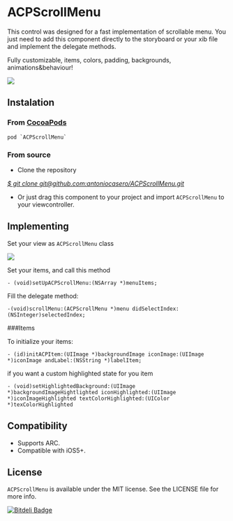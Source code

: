 # ACPScrollMenu

This control was designed for a fast implementation of scrollable menu. You just need to add this component directly to the storyboard or your xib file and implement the delegate methods.

Fully customizable, items, colors, padding, backgrounds, animations&behaviour!

![](sc2.png)

## Instalation

### From [CocoaPods][1]

	pod `ACPScrollMenu`

### From source

* Clone the repository

[*$ git clone git@github.com:antoniocasero/ACPScrollMenu.git*]()

* Or just drag this component to your project and import `ACPScrollMenu` to your viewcontroller.

## Implementing

Set your view as `ACPScrollMenu` class

![](img.png)

Set your items, and call this method

```
- (void)setUpACPScrollMenu:(NSArray *)menuItems;
```

Fill the delegate method:

```
-(void)scrollMenu:(ACPScrollMenu *)menu didSelectIndex:(NSInteger)selectedIndex;
```

###Items

To initialize your items:

```
- (id)initACPItem:(UIImage *)backgroundImage iconImage:(UIImage *)iconImage andLabel:(NSString *)labelItem;
```
if you want a custom highlighted state for you item

```
- (void)setHighlightedBackground:(UIImage *)backgroundImageHightlighted iconHighlighted:(UIImage *)iconImageHighlighted textColorHighlighted:(UIColor *)texColorHighlighted
```

## Compatibility

- Supports ARC. 
- Compatible with iOS5+.


## License

`ACPScrollMenu` is available under the MIT license. See the LICENSE file for more info.



[1]:	http://www.cocoapods.org



[![Bitdeli Badge](https://d2weczhvl823v0.cloudfront.net/antoniocasero/acpscrollmenu/trend.png)](https://bitdeli.com/free "Bitdeli Badge")

